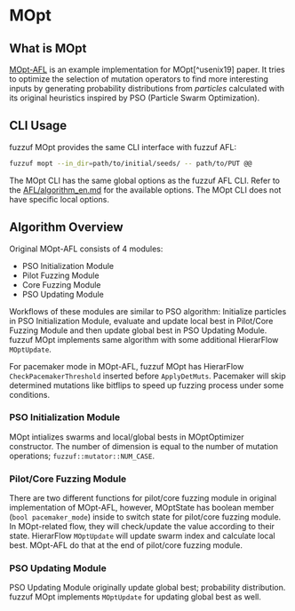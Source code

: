 # MOpt

## What is MOpt

[MOpt-AFL](https://github.com/puppet-meteor/MOpt-AFL) is an example implementation for MOpt[^usenix19] paper.
It tries to optimize the selection of mutation operators to find more interesting inputs by generating probability distributions from *particles* calculated with its original heuristics inspired by PSO (Particle Swarm Optimization).


## CLI Usage

fuzzuf MOpt provides the same CLI interface with fuzzuf AFL:

```bash
fuzzuf mopt --in_dir=path/to/initial/seeds/ -- path/to/PUT @@
```

The MOpt CLI has the same global options as the fuzzuf AFL CLI. Refer to the [AFL/algorithm_en.md](/docs/algorithms/afl/algorithm_en.md) for the available options. The MOpt CLI does not have specific local options.



## Algorithm Overview
Original MOpt-AFL consists of 4 modules:
- PSO Initialization Module
- Pilot Fuzzing Module
- Core Fuzzing Module
- PSO Updating Module

Workflows of these modules are similar to PSO algorithm: Initialize particles in PSO Initialization Module, evaluate and update local best in Pilot/Core Fuzzing Module and then update global best in PSO Updating Module.
fuzzuf MOpt implements same algorithm with some additional HierarFlow `MOptUpdate`.

For pacemaker mode in MOpt-AFL, fuzzuf MOpt has HierarFlow `CheckPacemakerThreshold` inserted before `ApplyDetMuts`.
Pacemaker will skip determined mutations like bitflips to speed up fuzzing process under some conditions.

### PSO Initialization Module
MOpt intializes swarms and local/global bests in MOptOptimizer constructor. The number of dimension is equal to the number of mutation operations; `fuzzuf::mutator::NUM_CASE`.

### Pilot/Core Fuzzing Module
There are two different functions for pilot/core fuzzing module in original implementation of MOpt-AFL, however, MOptState has boolean member (`bool pacemaker_mode`) inside to switch state for pilot/core fuzzing module. In MOpt-related flow, they will check/update the value according to their state.
HierarFlow `MOptUpdate` will update swarm index and calculate local best. MOpt-AFL do that at the end of pilot/core fuzzing module.

### PSO Updating Module
PSO Updating Module originally update global best; probability distribution. fuzzuf MOpt implements `MOptUpdate` for updating global best as well.
